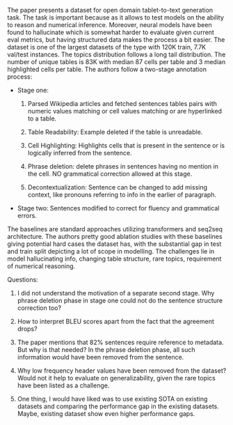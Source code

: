 The paper presents a dataset for open domain tablet-to-text generation task. The task is important because as it allows to test models on the ability to reason and numerical inference. Moreover, neural models have been found to hallucinate which is somewhat harder to evaluate given current eval metrics, but having structured data makes the process a bit easier.  The dataset is one of the largest datasets of the type with 120K train, 7.7K val/test instances. The topics distribution follows a long tail distribution.  The number of unique tables is 83K with median 87 cells per table and 3 median highlighted cells per table. The authors follow a two-stage annotation process: 

* Stage one: 

    1.    Parsed Wikipedia articles and fetched sentences tables pairs with numeric values matching or cell values matching or are hyperlinked to a table. 

    2.  Table Readability: Example deleted if the table is unreadable. 

    3. Cell Highlighting: Highlights cells that is present in the sentence or is logically inferred from the sentence.  

    4. Phrase deletion: delete phrases in sentences having no mention in the cell. NO grammatical correction allowed at this stage. 

    5. Decontextualization: Sentence can be changed to add missing context, like pronouns referring to info in the earlier of paragraph. 

* Stage two: Sentences modified to correct for fluency and grammatical errors. 

The baselines are standard approaches utilizing transformers and seq2seq architecture.  The authors pretty good ablation studies with these baselines giving potential hard cases the dataset has, with the substantial gap in test and train split depicting a lot of scope in modelling. The challenges lie in model hallucinating info, changing table structure, rare topics, requirement of numerical reasoning. 

 

Questions: 

1.    I did not understand the motivation of a separate second stage. Why phrase deletion phase in stage one could not do the sentence structure correction too? 

2.    How to interpret BLEU scores apart from the fact that the agreement drops? 

3.    The paper mentions that 82% sentences require reference to metadata. But why is that needed? In the phrase deletion phase, all such information would have been removed from the sentence. 

4.    Why low frequency header values have been removed from the dataset? Would not it help to evaluate on generalizability, given the rare topics have been listed as a challenge. 

5.    One thing, I would have liked was to use existing SOTA on existing datasets and comparing the performance gap in the existing datasets. Maybe, existing dataset show even higher performance gaps. 